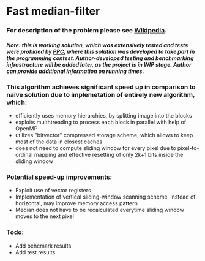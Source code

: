 # **Fast median-filter** 
### For description of the problem please see [Wikipedia](https://en.wikipedia.org/wiki/Median_filter).
#### *Note: this is working solution, which was extensively tested and tests were probided by [PPC](https://ppc.cs.aalto.fi/), where this solution was developed to take part in the programming contest. Author-developed testing and benchmarking infrastructure will be added later, as the project is in WIP stage. Author can provide additional information on running times.*

### This algorithm achieves significant speed up in comparison to naive solution due to implemetation of entirely new algorithm, which:
- efficiently uses memory hierarchies, by splitting image into the blocks
- exploits multhtreading to process each block in parallel with help of OpenMP
- utilizes "bitvector" compressed storage scheme, which allows to keep most of the data in closest caches
- does not need to compute sliding window for every pixel due to pixel-to-ordinal mapping and effective resetting of only 2k+1 bits inside the sliding window

### Potential speed-up improvements: 
- Exploit use of vector registers
- Implementation of vertical sliding-window scanning scheme, instead of horizontal, may improve memory access pattern
- Median does not have to be recalculated everytime sliding window moves to the next pixel

### Todo: 
- Add behcmark results
- Add test results
